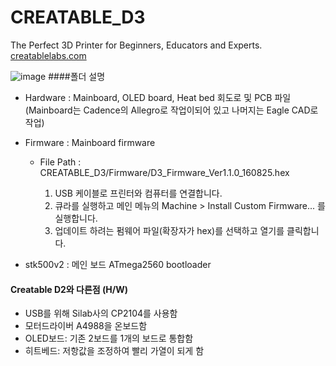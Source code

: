 # CREATABLE_D3
The Perfect 3D Printer for Beginners, Educators and Experts.
[creatablelabs.com](http://creatablelabs.com/)

![image](http://ateamventures.com/wp2/wp-content/themes/ateamventures/img/intro/intro3-1.png)
####폴더 설명
 - Hardware : Mainboard, OLED board, Heat bed 회도로 및 PCB 파일 (Mainboard는 Cadence의 Allegro로 작업이되어 있고 나머지는 Eagle CAD로 작업)
 - Firmware : Mainboard firmware 
	 - File Path : CREATABLE_D3/Firmware/D3_Firmware_Ver1.1.0_160825.hex
	 
	    1. USB 케이블로 프린터와 컴퓨터를 연결합니다.
	    2. 큐라를 실행하고 메인 메뉴의 Machine > Install Custom Firmware... 를 실행합니다.
	    3. 업데이트 하려는 펌웨어 파일(확장자가 hex)를 선택하고 열기를 클릭합니다. 
	  
 - stk500v2 : 메인 보드 ATmega2560 bootloader
 
#### Creatable D2와 다른점 (H/W)
  
- USB를 위해 Silab사의 CP2104를 사용함
- 모터드라이버 A4988을 온보드함
- OLED보드: 기존 2보드를 1개의 보드로 통합함
- 히트베드: 저항값을 조정하여 빨리 가열이 되게 함

  
